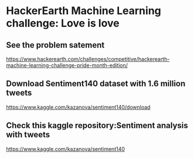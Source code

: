 # HackerEarth Machine Learning challenge: Love is love
## See the problem satement
https://www.hackerearth.com/challenges/competitive/hackerearth-machine-learning-challenge-pride-month-edition/

## Download Sentiment140 dataset with 1.6 million tweets
https://www.kaggle.com/kazanova/sentiment140/download

## Check this kaggle repository:Sentiment analysis with tweets
https://www.kaggle.com/kazanova/sentiment140
